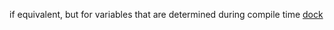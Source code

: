 if equivalent, but for variables that are determined during compile time
[dock](https://odin-lang.org/docs/overview/#when-statements)
